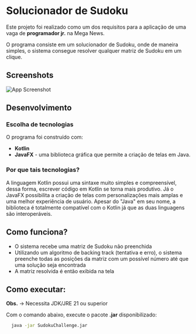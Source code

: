 
# Solucionador de Sudoku

Este projeto foi realizado como um dos requisitos para a aplicação de uma vaga de **programador jr.** na Mega News.

O programa consiste em um solucionador de Sudoku, onde de maneira simples, o sistema consegue resolver qualquer matriz de Sudoku em um clique. 


## Screenshots

![App Screenshot](https://via.placeholder.com/468x300?text=App+Screenshot+Here)


## Desenvolvimento
### Escolha de tecnologias

O programa foi construído com: 
- **Kotlin**
- **JavaFX** - uma biblioteca gráfica que permite a criação de telas em Java.

### Por que tais tecnologias?

A linguagem Kotlin possui uma sintaxe muito simples e compreensível, dessa forma, escrever código em Kotlin se torna mais produtivo. Já o JavaFX possibilita a criação de telas com personalizações mais amplas e uma melhor experiência de usuário. Apesar do "Java" em seu nome, a biblioteca é totalmente compatível com o Kotlin já que as duas linguagens são interoperáveis.

## Como funciona?
    
- O sistema recebe uma matriz de Sudoku não preenchida
- Utilizando um algoritmo de backing track (tentativa e erro), o sistema preenche todas as posições da matriz com um possível número até que uma solução seja encontrada
- A matriz resolvida é então exibida na tela


## Como executar:

**Obs.** -> Necessita JDK/JRE 21 ou superior

Com o comando abaixo, execute o pacote **.jar** disponibilizado:

```bash
  java -jar SudokuChallenge.jar
```
    